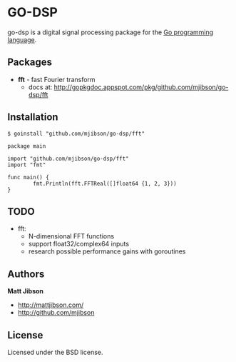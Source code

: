 # GO-DSP

go-dsp is a digital signal processing package for the [Go programming language](http://golang.org).

## Packages

* **fft** - fast Fourier transform
  * docs at: http://gopkgdoc.appspot.com/pkg/github.com/mjibson/go-dsp/fft

## Installation

```$ goinstall "github.com/mjibson/go-dsp/fft"```

```
package main

import "github.com/mjibson/go-dsp/fft"
import "fmt"

func main() {
        fmt.Println(fft.FFTReal([]float64 {1, 2, 3}))
}
```

## TODO

* fft:
  * N-dimensional FFT functions
  * support float32/complex64 inputs
  * research possible performance gains with goroutines

## Authors

**Matt Jibson**

* http://mattjibson.com/
* http://github.com/mjibson

## License

Licensed under the BSD license.
